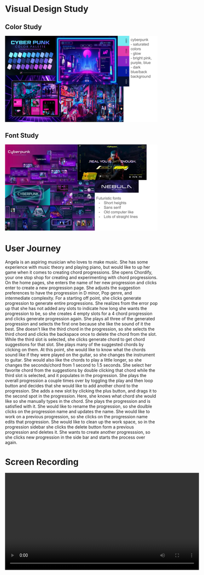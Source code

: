 # Visual Design Study
## Color Study
![Visual Design](assets/visual-design-color.svg)
## Font Study
![Visual Design](assets/visual-design-font.svg)

# User Journey

Angela is an aspiring musician who loves to make music. She has some experience with music theory and playing piano, but would like to up her game when it comes to creating chord progressions. She opens Chordify, your one stop shop for creating and experimenting with chord progressions. On the home pages, she enters the name of her new progression and clicks enter to create a new progression page. She adjusts the suggestion preferences to have the progression in D minor, Pop genre, and intermediate complexity. For a starting off point, she clicks generate progression to generate entire progressions. She realizes from the error  pop up that she has not added any slots to indicate how long she wants the progression to be, so she creates 4 empty slots for a 4 chord progression and clicks generate progression again. She plays all three of the generated progression and selects the first one because she like the sound of it the best. She doesn't like the third chord in the progression, so she selects the third chord and clicks the backspace once to delete the chord from the slot. While the third slot is selected, she clicks generate chord to get chord suggestions for that slot. She plays many of the suggested chords by clicking on them. At this point, she would like to know what the chords sound like if they were played on the guitar, so she changes the instrument to guitar. She would also like the chords to play a little longer, so she changes the seconds/chord from 1 second to 1.5 seconds. She select her favorite chord from the suggestions by double clicking that chord while the third slot is selected, and it populates in the progression. She plays the overall progression a couple times over by toggling the play and then loop button and decides that she would like to add another chord to the progression. She adds a new slot by clicking the plus button, and drags it to the second spot in the progression. Here, she knows what chord she would like so she manually types in the chord. She plays the progression and is satisfied with it. She would like to rename the progression, so she doulble clicks on the progression name and updates the name. She would like to work on a previous progression, so she clicks on the progression name edits that progression. She would like to clean up the work space, so in the progression sidebar she clicks the delete button form a previous progression and deletes it. She wants to create another progresssion, so she clicks new progression in the side bar and starts the process over again.

# Screen Recording
<video src="https://github.com/user-attachments/assets/81243d3c-a178-4e94-839d-9fd2f74fb515" width="640" controls></video>
